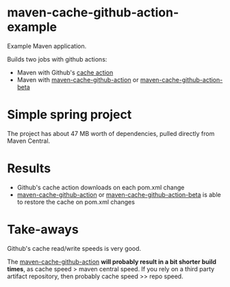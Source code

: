 # maven-cache-github-action-example
Example Maven application.

Builds two jobs with github actions:

 * Maven with Github's [cache action](https://github.com/actions/cache)
 * Maven with [maven-cache-github-action](https://github.com/skjolber/maven-cache-github-action) or [maven-cache-github-action-beta](https://github.com/skjolber/maven-cache-github-action-beta)

# Simple spring project
The project has about 47 MB worth of dependencies, pulled directly from Maven Central.

# Results

 * Github's cache action downloads on each pom.xml change  
 * [maven-cache-github-action](https://github.com/skjolber/maven-cache-github-action) or [maven-cache-github-action-beta](https://github.com/skjolber/maven-cache-github-action-beta) is able to restore the cache on pom.xml changes
 
# Take-aways
Github's cache read/write speeds is very good. 

The [maven-cache-github-action](https://github.com/skjolber/maven-cache-github-action) __will probably result in a bit shorter build times__, as cache speed > maven central speed. If you rely on a third party artifact repository, then probably cache speed >> repo speed.











